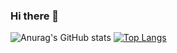 ### Hi there 👋
![Anurag's GitHub stats](https://github-readme-stats.vercel.app/api?username=sussa3007&show_icons=true&theme=radical&hide=stars&include_all_commits=false)
[![Top Langs](https://github-readme-stats.vercel.app/api/top-langs/?username=sussa3007&layout=compact&theme=radical&card_width=450px)](https://github.com/anuraghazra/github-readme-stats)
<!--
**sussa3007/sussa3007** is a ✨ _special_ ✨ repository because its `README.md` (this file) appears on your GitHub profile.

Here are some ideas to get you started:

- 🔭 I’m currently working on ...
- 🌱 I’m currently learning ...
- 👯 I’m looking to collaborate on ...
- 🤔 I’m looking for help with ...
- 💬 Ask me about ...
- 📫 How to reach me: ...
- 😄 Pronouns: ...
- ⚡ Fun fact: ...
-->
